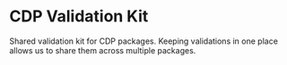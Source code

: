 # CDP Validation Kit

Shared validation kit for CDP packages. Keeping validations in one place allows us to share them across multiple
packages.
